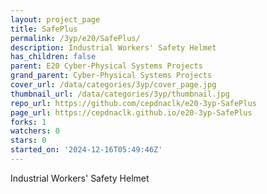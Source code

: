 ```yaml
---
layout: project_page
title: SafePlus
permalink: /3yp/e20/SafePlus/
description: Industrial Workers' Safety Helmet
has_children: false
parent: E20 Cyber-Physical Systems Projects
grand_parent: Cyber-Physical Systems Projects
cover_url: /data/categories/3yp/cover_page.jpg
thumbnail_url: /data/categories/3yp/thumbnail.jpg
repo_url: https://github.com/cepdnaclk/e20-3yp-SafePlus
page_url: https://cepdnaclk.github.io/e20-3yp-SafePlus
forks: 1
watchers: 0
stars: 0
started_on: '2024-12-16T05:49:46Z'
---
```


Industrial Workers' Safety Helmet